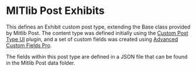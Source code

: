 # MITlib Post Exhibits

This defines an Exhibit custom post type, extending the Base class provided by
Mitlib Post. The content type was defined initially using the [Custom Post Type UI](https://wordpress.org/plugins/custom-post-type-ui/)
plugin, and a set of custom fields was created using [Advanced Custom Fields Pro](https://www.advancedcustomfields.com/pro/).

The fields within this post type are defined in a JSON file that can be found in
the Mitlib Post data folder.
